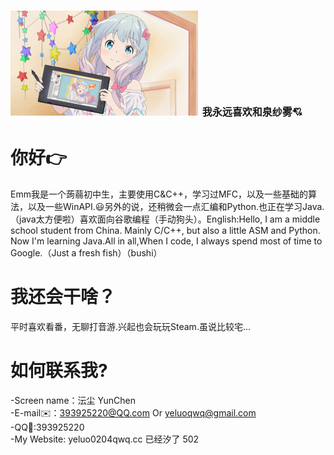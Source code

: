 # ![title](https://github.com/YunChenqwq/YunChenqwq/blob/main/title.png) <font size="3">我永远喜欢和泉纱雾💘</font>
# 你好👉
  Emm我是一个蒟蒻初中生，主要使用C&C++，学习过MFC，以及一些基础的算法，以及一些WinAPI.😃另外的说，还稍微会一点汇编和Python.也正在学习Java.（java太方便啦）喜欢面向谷歌编程（手动狗头）。English:Hello, I am a middle school student from China. Mainly C/C++, but also a little ASM and Python. Now I'm learning Java.All in all,When I code, I always spend most of time to Google.（Just a fresh fish）（bushi）
# 我还会干啥？
  平时喜欢看番，无聊打音游.兴起也会玩玩Steam.虽说比较宅...
# 如何联系我?
  -Screen name：沄尘 YunChen<br>
  -E-mail✉️：393925220@QQ.com Or yeluoqwq@gmail.com<br>
  -QQ🐧:393925220<br>
  -My Website: yeluo0204qwq.cc 已经汐了 502<br>
   

  
  
  
  
  
  
  
  
  
  
      




